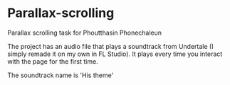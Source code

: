 # Parallax-scrolling

Parallax scrolling task for Phoutthasin Phonechaleun

The project has an audio file that plays a soundtrack from Undertale (I simply remade it on my own in FL Studio). 
It plays every time you interact with the page for the first time.

The soundtrack name is 'His theme'
